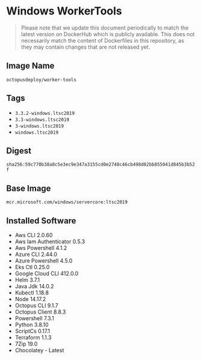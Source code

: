 # Windows WorkerTools

> Please note that we update this document periodically to match the latest version on DockerHub which is publicly available.
> This does not necessarily match the content of Dockerfiles in this repository, as they may contain changes that are not released yet.

## Image Name
`octopusdeploy/worker-tools`

## Tags

- `3.3.2-windows.ltsc2019`
- `3.3-windows.ltsc2019`
- `3-windows.ltsc2019`
- `windows.ltsc2019`

## Digest
`sha256:59c770b38a8c5e3ec9e347a3155cd0e2748c46cb498d82bb855041d845b3b52f`

## Base Image
`mcr.microsoft.com/windows/servercore:ltsc2019`

## Installed Software
* Aws CLI 2.0.60
* Aws Iam Authenticator 0.5.3
* Aws Powershell 4.1.2
* Azure CLI 2.44.0
* Azure Powershell 4.5.0
* Eks Ctl 0.25.0
* Google Cloud CLI 412.0.0
* Helm 3.7.1
* Java Jdk 14.0.2
* Kubectl 1.18.8
* Node 14.17.2
* Octopus CLI 9.1.7
* Octopus Client 8.8.3
* Powershell 7.3.1
* Python 3.8.10
* ScriptCs 0.17.1
* Terraform 1.1.3
* 7Zip 19.0
* Chocolatey - Latest